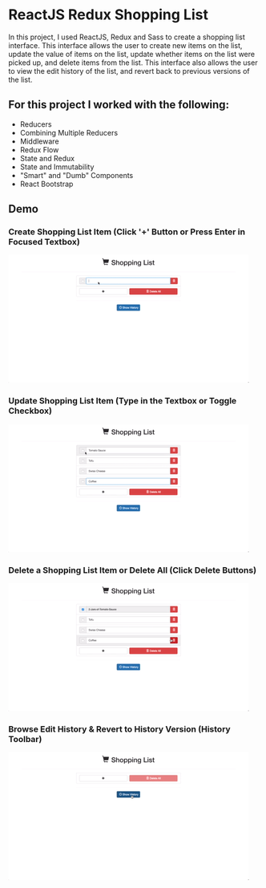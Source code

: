 # ReactJS Redux Shopping List

In this project, I used ReactJS, Redux and Sass to create a shopping list interface.
This interface allows the user to create new items on the list, update the value
of items on the list, update whether items on the list were picked up, and
delete items from the list. This interface also allows the user to view the
edit history of the list, and revert back to previous versions of the list.

## For this project I worked with the following:
* Reducers
* Combining Multiple Reducers
* Middleware
* Redux Flow
* State and Redux
* State and Immutability
* "Smart" and "Dumb" Components
* React Bootstrap

## Demo


### Create Shopping List Item (Click '+' Button or Press Enter in Focused Textbox)

![Create Shopping List Item](https://github.com/andrewnyhus/ReactJS-Redux-Shopping-List/blob/master/readme_images/demo_create.gif?raw=true "Create Shopping List Item")


### Update Shopping List Item (Type in the Textbox or Toggle Checkbox)

![Update Shopping List Item](https://github.com/andrewnyhus/ReactJS-Redux-Shopping-List/blob/master/readme_images/demo_update.gif?raw=true "Update Shopping List Item")


### Delete a Shopping List Item or Delete All (Click Delete Buttons)

![Delete Shopping List Item](https://github.com/andrewnyhus/ReactJS-Redux-Shopping-List/blob/master/readme_images/demo_delete.gif?raw=true "Delete Shopping List Item")


### Browse Edit History & Revert to History Version (History Toolbar)

![History](https://github.com/andrewnyhus/ReactJS-Redux-Shopping-List/blob/master/readme_images/demo_history.gif?raw=true "History")

